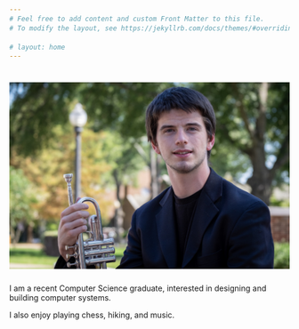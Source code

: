 ```yaml
---
# Feel free to add content and custom Front Matter to this file.
# To modify the layout, see https://jekyllrb.com/docs/themes/#overriding-theme-defaults

# layout: home
---
```


# ![My helpful screenshot](/images/headshot.jpg)

I am a recent Computer Science graduate, interested in designing and building computer systems.

I also enjoy playing chess, hiking, and music.

